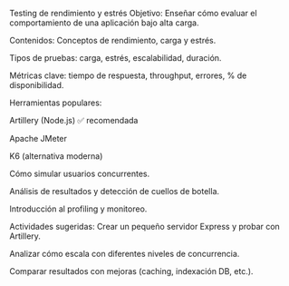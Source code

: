 
Testing de rendimiento y estrés 
Objetivo: Enseñar cómo evaluar el comportamiento de una aplicación bajo alta carga.

Contenidos:
Conceptos de rendimiento, carga y estrés.

Tipos de pruebas: carga, estrés, escalabilidad, duración.

Métricas clave: tiempo de respuesta, throughput, errores, % de disponibilidad.

Herramientas populares:

Artillery (Node.js) ✅ recomendada

Apache JMeter

K6 (alternativa moderna)

Cómo simular usuarios concurrentes.

Análisis de resultados y detección de cuellos de botella.

Introducción al profiling y monitoreo.

Actividades sugeridas:
Crear un pequeño servidor Express y probar con Artillery.

Analizar cómo escala con diferentes niveles de concurrencia.

Comparar resultados con mejoras (caching, indexación DB, etc.).